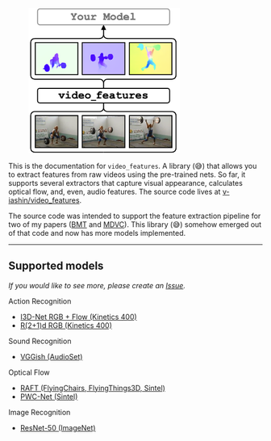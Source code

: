 <figure>
  <img src="_assets/base.png" width="300" />
</figure>

This is the documentation for `video_features`. A library (😅) that allows you to extract features from raw videos using the pre-trained nets. So far, it supports several extractors that capture visual appearance, calculates optical flow, and, even, audio features. The source code lives at [v-iashin/video_features](https://github.com/v-iashin/video_features).

The source code was intended to support the feature extraction pipeline for two of my papers ([BMT](https://arxiv.org/abs/2005.08271) and [MDVC](https://arxiv.org/abs/2003.07758)). This library (😅) somehow emerged out of that code and now has more models implemented.

---

## Supported models
*If you would like to see more, please create an [Issue](https://github.com/v-iashin/video_features/issues).*

Action Recognition

- [I3D-Net RGB + Flow (Kinetics 400)](models/i3d.md)
- [R(2+1)d RGB (Kinetics 400)](models/r21d.md)

Sound Recognition

- [VGGish (AudioSet)](models/vggish.md)

Optical Flow

- [RAFT (FlyingChairs, FlyingThings3D, Sintel)](models/raft.md)
- [PWC-Net (Sintel)](models/pwc.md)

Image Recognition

- [ResNet-50 (ImageNet)](models/resnet.md)
